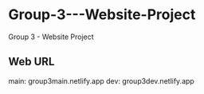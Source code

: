 # Group-3---Website-Project
Group 3 - Website Project

## Web URL
main: group3main.netlify.app
dev: group3dev.netlify.app
